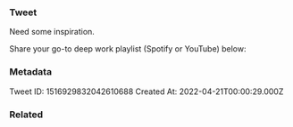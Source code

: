 ### Tweet
Need some inspiration.

Share your go-to deep work playlist (Spotify or YouTube) below:

### Metadata
Tweet ID: 1516929832042610688
Created At: 2022-04-21T00:00:29.000Z

### Related

